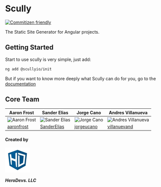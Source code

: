 # Scully

[![Commitizen friendly](https://img.shields.io/badge/commitizen-friendly-brightgreen.svg)](http://commitizen.github.io/cz-cli/)


The Static Site Generator for Angular projects.

## Getting Started

Start to use scully is very simple, just add: 

```bash 
ng add @scullyio/init
```

But if you want to know more deeply what Scully can do for you, go to the [documentation](/docs/scully.md)

## Core Team

| Aaron Frost                                                               | Sander Elias                                                                | Jorge Cano                                                                  | Andres Villanueva                                                                |
| ------------------------------------------------------------------------- | --------------------------------------------------------------------------- | --------------------------------------------------------------------------- | ---------------------------------------------------------------------------------|
| ![Aaron Frost](https://avatars0.githubusercontent.com/u/662832?s=120&v=4) | ![Sander Elias](https://avatars3.githubusercontent.com/u/1249083?s=120&v=4) | ![Jorge Cano](https://avatars3.githubusercontent.com/u/5982204?s=120&v=4)   | ![Andres Villanueva](https://avatars0.githubusercontent.com/u/1209238?s=120&v=4) |
| [aaronfrost](https://github.com/aaronfrost)                               | [SanderElias](https://github.com/SanderElias)                               | [jorgeucano](https://github.com/jorgeucano)                                 | [villanuevand](https://github.com/villanuevand)                                  |


#### Created by 
![logo Hero Devs](assets/hero-devs-logo-80x80.jpg)

***HeroDevs. LLC***

